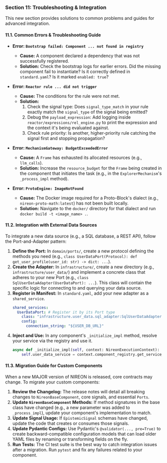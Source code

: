 ### **Section 11: Troubleshooting & Integration**

This new section provides solutions to common problems and guides for advanced integration.

#### **11.1. Common Errors & Troubleshooting Guide**

*   **Error: `Bootstrap failed: Component ... not found in registry`**
    *   **Cause:** A component declared a dependency that was not successfully registered.
    *   **Solution:** Check the bootstrap logs for earlier errors. Did the missing component fail to instantiate? Is it correctly defined in `standard.yaml`? Is it marked `enabled: true`?

*   **Error: `Reactor rule ... did not trigger`**
    *   **Cause:** The conditions for the rule were not met.
    *   **Solution:**
        1.  Check the signal type: Does `signal_type_match` in your rule exactly match the `signal_type` of the signal being emitted?
        2.  Debug the `payload_expression`: Add logging inside `reactor/expressions/rel_engine.py` to print the expression and the context it's being evaluated against.
        3.  Check rule priority: Is another, higher-priority rule catching the signal first and stopping propagation?

*   **Error: `MechanismGateway: BudgetExceededError`**
    *   **Cause:** A `Frame` has exhausted its allocated resources (e.g., `llm_calls`).
    *   **Solution:** Increase the `resource_budget` for the `Frame` being created in the component that initiates the task (e.g., in the `ExplorerMechanism`'s `_process_impl` method).

*   **Error: `ProtoEngine: ImageNotFound`**
    *   **Cause:** The Docker image required for a Proto-Block's dialect (e.g., `nireon-proto-math:latest`) has not been built locally.
    *   **Solution:** Navigate to the `docker/` directory for that dialect and run `docker build -t <image_name> .`.

#### **11.2. Integration with External Data Sources**

To integrate a new data source (e.g., a SQL database, a REST API), follow the Port-and-Adapter pattern:

1.  **Define the Port:** In `domain/ports/`, create a new protocol defining the methods you need (e.g., `class UserDataPort(Protocol): def get_user_profile(user_id: str) -> dict: ...`).
2.  **Create the Adapter:** In `infrastructure/`, create a new directory (e.g., `infrastructure/user_data/`) and implement a concrete class that adheres to your new Port (e.g., `class SqlUserDataAdapter(UserDataPort): ...`). This class will contain the specific logic for connecting to and querying your data source.
3.  **Register in Manifest:** In `standard.yaml`, add your new adapter as a `shared_service`.
    ```yaml
    shared_services:
      UserDataPort: # Register it by its Port type
        class: "infrastructure.user_data.sql_adapter:SqlUserDataAdapter"
        config:
          connection_string: "${USER_DB_URL}"
    ```
4.  **Inject and Use:** In any component's `_initialize_impl` method, resolve your service via the registry and use it.
    ```python
    async def _initialize_impl(self, context: NireonExecutionContext):
        self.user_data_service = context.component_registry.get_service_instance(UserDataPort)
    ```

#### **11.3. Migration Guide for Custom Components**

When a new MAJOR version of NIREON is released, core contracts may change. To migrate your custom components:

1.  **Review the Changelog:** The release notes will detail all breaking changes to `NireonBaseComponent`, core signals, and essential `Ports`.
2.  **Update `NireonBaseComponent` Methods:** If method signatures in the base class have changed (e.g., a new parameter was added to `_process_impl`), update your component's implementation to match.
3.  **Update Signal Usage:** If `EpistemicSignal` schemas have changed, update the code that creates or consumes those signals.
4.  **Update Pydantic Configs:** Use Pydantic's `@validator(..., pre=True)` to create backward-compatible configuration models that can load older YAML files by renaming or transforming fields on the fly.
5.  **Run Tests:** The CI test suite is the best way to catch integration issues after a migration. Run `pytest` and fix any failures related to your component.